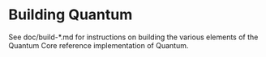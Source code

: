 Building Quantum
================

See doc/build-*.md for instructions on building the various
elements of the Quantum Core reference implementation of Quantum.
